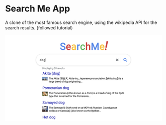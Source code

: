 # Search Me App


A clone of the most famous search engine, using the wikipedia API for the search results.
(followed tutorial)


![GitHub Logo](/Search.png)
